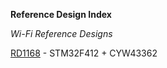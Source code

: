 **Reference Design Index**

*Wi-Fi Reference Designs*

[RD1168](https://github.com/ARMmbed/reference-design/RD-1168) - STM32F412 + CYW43362
